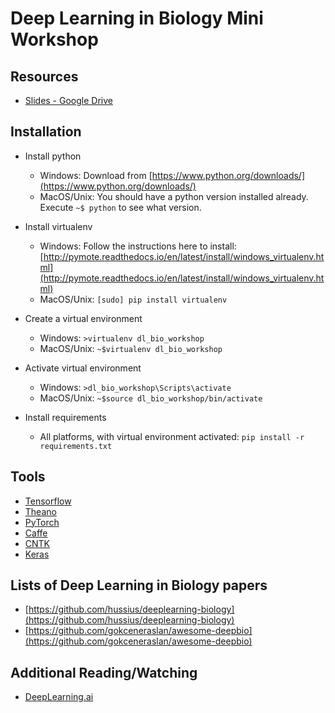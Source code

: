 # Deep Learning in Biology Mini Workshop

## Resources

- [Slides - Google Drive](https://drive.google.com/drive/u/0/folders/1p3gah3fTjDojgIsq-mtkmk0A4FHxBxaQ)

## Installation 

- Install python
  - Windows: Download from [https://www.python.org/downloads/](https://www.python.org/downloads/) 
  - MacOS/Unix: You should have a python version installed already. Execute `~$ python` to see what version.
  
- Install virtualenv
  - Windows: Follow the instructions here to install: [http://pymote.readthedocs.io/en/latest/install/windows_virtualenv.html](http://pymote.readthedocs.io/en/latest/install/windows_virtualenv.html)
  - MacOS/Unix: `[sudo] pip install virtualenv`
  
- Create a virtual environment
  - Windows: `>virtualenv dl_bio_workshop`
  - MacOS/Unix: `~$virtualenv dl_bio_workshop`
  
- Activate virtual environment
  - Windows: `>dl_bio_workshop\Scripts\activate`
  - MacOS/Unix: `~$source dl_bio_workshop/bin/activate`

- Install requirements
  - All platforms, with virtual environment activated: `pip install -r requirements.txt`

## Tools

- [Tensorflow](https://www.tensorflow.org/)
- [Theano](http://deeplearning.net/software/theano/)
- [PyTorch](http://pytorch.org/)
- [Caffe](http://caffe.berkeleyvision.org/)
- [CNTK](https://github.com/Microsoft/CNTK)
- [Keras](https://keras.io/)

## Lists of Deep Learning in Biology papers
- [https://github.com/hussius/deeplearning-biology](https://github.com/hussius/deeplearning-biology)
- [https://github.com/gokceneraslan/awesome-deepbio](https://github.com/gokceneraslan/awesome-deepbio)

## Additional Reading/Watching
- [DeepLearning.ai](https://www.deeplearning.ai/)

